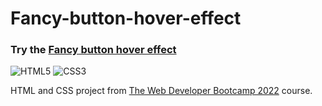 # Fancy-button-hover-effect

### Try the [Fancy button hover effect](https://guillaumeauger85.github.io/Fancy-button-hover-effect/)

![HTML5](https://img.shields.io/badge/html5-%23E34F26.svg?style=for-the-badge&logo=html5&logoColor=white) ![CSS3](https://img.shields.io/badge/css3-%231572B6.svg?style=for-the-badge&logo=css3&logoColor=white)

HTML and CSS project from [The Web Developer Bootcamp 2022](https://www.udemy.com/course/the-web-developer-bootcamp/) course.




